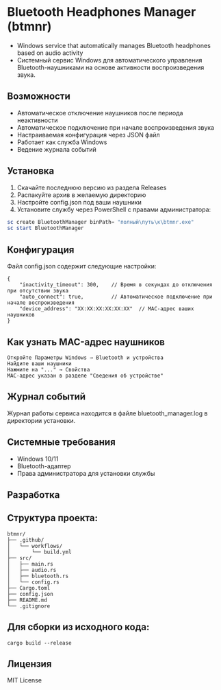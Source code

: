 # Bluetooth Headphones Manager (btmnr)
* Windows service that automatically manages Bluetooth headphones based on audio activity
* Системный сервис Windows для автоматического управления Bluetooth-наушниками на основе активности воспроизведения звука.

## Возможности
- Автоматическое отключение наушников после периода неактивности
- Автоматическое подключение при начале воспроизведения звука
- Настраиваемая конфигурация через JSON файл
- Работает как служба Windows
- Ведение журнала событий

## Установка
1. Скачайте последнюю версию из раздела Releases
2. Распакуйте архив в желаемую директорию
3. Настройте config.json под ваши наушники
4. Установите службу через PowerShell с правами администратора:
```powershell
sc create BluetoothManager binPath= "полный\путь\к\btmnr.exe"
sc start BluetoothManager
```

## Конфигурация
Файл config.json содержит следующие настройки:
```
{
    "inactivity_timeout": 300,    // Время в секундах до отключения при отсутствии звука
    "auto_connect": true,         // Автоматическое подключение при начале воспроизведения
    "device_address": "XX:XX:XX:XX:XX:XX"  // MAC-адрес ваших наушников
}
```

## Как узнать MAC-адрес наушников
    Откройте Параметры Windows → Bluetooth и устройства
    Найдите ваши наушники
    Нажмите на "..." → Свойства
    MAC-адрес указан в разделе "Сведения об устройстве"

## Журнал событий
Журнал работы сервиса находится в файле bluetooth_manager.log в директории установки.

## Системные требования
- Windows 10/11
- Bluetooth-адаптер
- Права администратора для установки службы

## Разработка
## Структура проекта:
```
btmnr/
├── .github/
│   └── workflows/
│       └── build.yml
├── src/
│   ├── main.rs
│   ├── audio.rs
│   ├── bluetooth.rs
│   └── config.rs
├── Cargo.toml
├── config.json
├── README.md
└── .gitignore
```

## Для сборки из исходного кода:

```cargo build --release```

## Лицензия
MIT License
